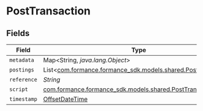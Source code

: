 # PostTransaction


## Fields

| Field                                                                                                         | Type                                                                                                          | Required                                                                                                      | Description                                                                                                   | Example                                                                                                       |
| ------------------------------------------------------------------------------------------------------------- | ------------------------------------------------------------------------------------------------------------- | ------------------------------------------------------------------------------------------------------------- | ------------------------------------------------------------------------------------------------------------- | ------------------------------------------------------------------------------------------------------------- |
| `metadata`                                                                                                    | Map<String, *java.lang.Object*>                                                                               | :heavy_minus_sign:                                                                                            | N/A                                                                                                           |                                                                                                               |
| `postings`                                                                                                    | List<[com.formance.formance_sdk.models.shared.Posting](../../models/shared/Posting.md)>                       | :heavy_minus_sign:                                                                                            | N/A                                                                                                           |                                                                                                               |
| `reference`                                                                                                   | *String*                                                                                                      | :heavy_minus_sign:                                                                                            | N/A                                                                                                           | ref:001                                                                                                       |
| `script`                                                                                                      | [com.formance.formance_sdk.models.shared.PostTransactionScript](../../models/shared/PostTransactionScript.md) | :heavy_minus_sign:                                                                                            | N/A                                                                                                           |                                                                                                               |
| `timestamp`                                                                                                   | [OffsetDateTime](https://docs.oracle.com/javase/8/docs/api/java/time/OffsetDateTime.html)                     | :heavy_minus_sign:                                                                                            | N/A                                                                                                           |                                                                                                               |